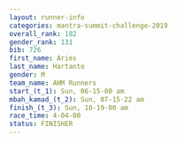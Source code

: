 ```yaml
---
layout: runner-info 
categories: mantra-summit-challenge-2019 
overall_rank: 182
gender_rank: 131
bib: 726
first_name: Aries
last_name: Hartanto
gender: M
team_name: AHM Runners
start_(t_1): Sun, 06-15-00 am
mbah_kamad_(t_2): Sun, 07-15-22 am
finish_(t_3): Sun, 10-19-00 am
race_time: 4-04-00
status: FINISHER
---
```

